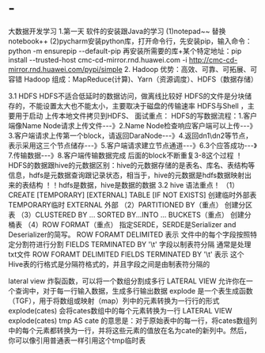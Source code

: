 # -
大数据开发学习
1.第一天 软件的安装跟Java的学习
(1)notepad~~ 替换notebook++
(2)pycharm安装python库，打开命令行，先安装pip，输入命令：python -m ensurepip --default-pip 
再安装所需要的库+某个特定地址：pip install --trusted-host cmc-cd-mirror.rnd.huawei.com -i http://cmc-cd-mirror.rnd.huawei.com/pypi/simple
2.
Hadoop 优势：高效、可靠、可拓展、可容错
Hadoop 组成：MapReduce(计算)、Yarn（资源调度）、HDFS（数据存储）

3.1 HDFS
 HDFS不适合低延时的数据访问，做离线比较好
 HDFS的文件是分块储存的，不能设置太大也不能太小，主要取决于磁盘的传输速率
 HDFS与Shell ，主要用于启动 上传本地文件拷贝到HDFS、
面试重点：
 HDFS的写数据流程：1.客户端像Name Node请求上传文件---》2.Name Node检查响应客户端可以上传---》3.客户端请求上传第一个block，请返回DaraNode---》4.返回dn1\dn2等节点，表示采用这三个节点储存---》5.客户端请求建立节点通道---》6.3个应答成功---》7.传输数据---》8.客户端传输数据完成
 后面的block不断重复3-8这个过程
！HDFS的数据跟hive的元数据区别：hive的元数据存储的是表名、库名、表结构等信息，hdfs是元数据查询跟记录状态，相当于，hive的元数据是hdfs数据映射出来的表结构
！！hdfs是数据，hive是数据的数据
3.2 hive 语法重点！
（1）CREATE [TEMPORARY] [EXTERNAL] TABLE [IF NOT EXISTS]  创建临时外部表 TEMPORARY临时  EXTERNAL 外部
（2）PARTITIONED BY（重点）
创建分区表
（3）CLUSTERED BY ... SORTED BY...INTO ... BUCKETS（重点）
创建分桶表
（4）ROW FORMAT（重点）
指定SERDE，SERDE是Serializer and Deserializer的简写。
ROW FORAMT DELIMITED 表示 文件中的每个字段按照特定分割符进行分割
FIELDS TERMINATED BY '\t' 字段以制表符分隔 通常是处理txt文件
ROW FORAMT DELIMITED FIELDS TERMINATED BY '\t' 表示 这个Hive表的行格式是分隔符格式的，并且字段之间是由制表符分隔的

lateral view 炸裂函数，可以将一个数组分割成多行
LATERAL VIEW 允许你在一个查询中，对于每一行输入数据，生成多行输出数据
explode 是一个表生成函数（TGF），用于将数组或映射（map）列中的元素转换为一行行的形式 
explode(cates) 会将cates数组中的每个元素转换为一行
LATERAL VIEW explode(cates) tmp AS cate 的意思是：对于原始表中的每一行，将cates数组列中的每个元素都转换为一行，并将这些元素的值放在名为cate的新列中。然后，你可以像引用普通表一样引用这个tmp临时表











 

  
